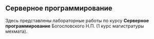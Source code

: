 ## Серверное программирование

Здесь представлены лабораторные работы по курсу **Серверное программирование** Богословского Н.П. (1 курс магистратуры мехмата).
